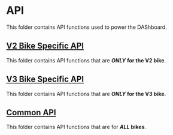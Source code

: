 # API

This folder contains API functions used to power the DAShboard.

## [V2 Bike Specific API](./v2)

This folder contains API functions that are ***ONLY* for the V2 bike**.

## [V3 Bike Specific API](./v3)

This folder contains API functions that are ***ONLY* for the V3 bike**.

## [Common API](./common)

This folder contains API functions that are for ***ALL* bikes**.